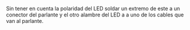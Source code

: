 Sin tener en cuenta la polaridad del LED soldar un extremo de este a un conector del parlante y el otro alambre del LED a a uno de los cables que van al parlante.
